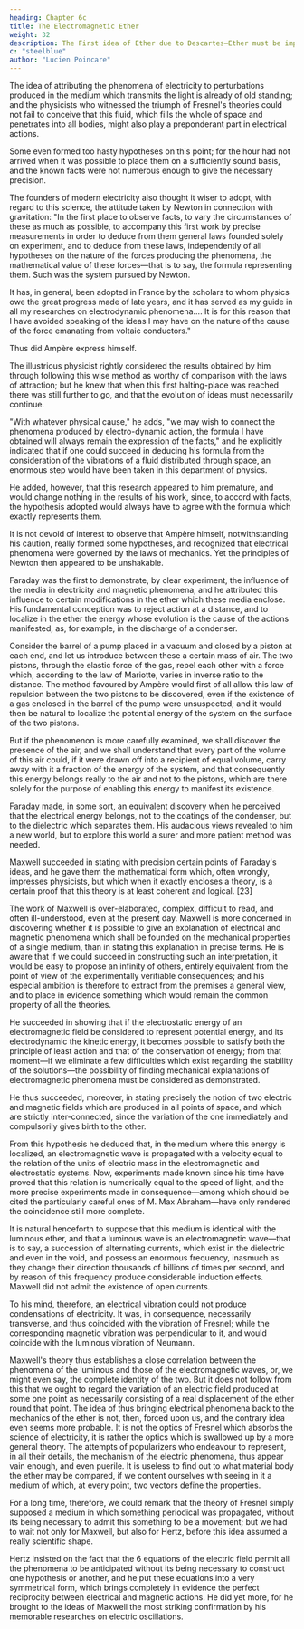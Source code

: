 ```yaml
---
heading: Chapter 6c
title: The Electromagnetic Ether
weight: 32
description: The First idea of Ether due to Descartes—Ether must be imponderable—Fresnel shows light vibrations to be transverse—Transverse vibrations cannot exist in fluid—Ether must be discontinuous
c: "steelblue"
author: "Lucien Poincare"
---
```




<!-- § 3. THE ELECTROMAGNETIC ETHER -->

The idea of attributing the phenomena of electricity to perturbations produced in the medium which transmits the light is already of old standing; and the physicists who witnessed the triumph of Fresnel's theories could not fail to conceive that this fluid, which fills the whole of space and penetrates into all bodies, might also play a preponderant part in electrical actions.

Some even formed too hasty hypotheses on this point; for the hour had not arrived when it was possible to place them on a sufficiently sound basis, and the known facts were not numerous enough to give the necessary precision.

The founders of modern electricity also thought it wiser to adopt, with regard to this science, the attitude taken by Newton in connection with gravitation: "In the first place to observe facts, to vary the circumstances of these as much as possible, to accompany this first work by precise measurements in order to deduce from them general laws founded solely on experiment, and to deduce from these laws, independently of all hypotheses on the nature of the forces producing the phenomena, the mathematical value of these forces—that is to say, the formula representing them. Such was the system pursued by Newton. 

It has, in general, been adopted in France by the scholars to whom physics owe the great progress made of late years, and it has served as my guide in all my researches on electrodynamic phenomena.... It is for this reason that I have avoided speaking of the ideas I may have on the nature of the cause of the force emanating from voltaic conductors."

Thus did Ampère express himself. 

The illustrious physicist rightly considered the results obtained by him through following this wise method as worthy of comparison with the laws of attraction; but he knew that when this first halting-place was reached there was still further to go, and that the evolution of ideas must necessarily continue.

"With whatever physical cause," he adds, "we may wish to connect the phenomena produced by electro-dynamic action, the formula I have obtained will always remain the expression of the facts," and he explicitly indicated that if one could succeed in deducing his formula from the consideration of the vibrations of a fluid distributed through space, an enormous step would have been taken in this department of physics. 

He added, however, that this research appeared to him premature, and would change nothing in the results of his work, since, to accord with facts, the hypothesis adopted would always have to agree with the formula which exactly represents them.

It is not devoid of interest to observe that Ampère himself, notwithstanding his caution, really formed some hypotheses, and recognized that electrical phenomena were governed by the laws of mechanics. Yet the principles of Newton then appeared to be unshakable.

Faraday was the first to demonstrate, by clear experiment, the influence of the media in electricity and magnetic phenomena, and he attributed this influence to certain modifications in the ether which these media enclose. His fundamental conception was to reject action at a distance, and to localize in the ether the energy whose evolution is the cause of the actions manifested, as, for example, in the discharge of a condenser.

Consider the barrel of a pump placed in a vacuum and closed by a piston at each end, and let us introduce between these a certain mass of air. The two pistons, through the elastic force of the gas, repel each other with a force which, according to the law of Mariotte, varies in inverse ratio to the distance. The method favoured by Ampère would first of all allow this law of repulsion between the two pistons to be discovered, even if the existence of a gas enclosed in the barrel of the pump were unsuspected; and it would then be natural to localize the potential energy of the system on the surface of the two pistons.

But if the phenomenon is more carefully examined, we shall discover the presence of the air, and we shall understand that every part of the volume of this air could, if it were drawn off into a recipient of equal volume, carry away with it a fraction of the energy of the system, and that consequently this energy belongs really to the air and not to the pistons, which are there solely for the purpose of enabling this energy to manifest its existence.

Faraday made, in some sort, an equivalent discovery when he perceived that the electrical energy belongs, not to the coatings of the condenser, but to the dielectric which separates them. His audacious views revealed to him a new world, but to explore this world a surer and more patient method was needed.

Maxwell succeeded in stating with precision certain points of Faraday's ideas, and he gave them the mathematical form which, often wrongly, impresses physicists, but which when it exactly encloses a theory, is a certain proof that this theory is at least coherent and logical. [23]

The work of Maxwell is over-elaborated, complex, difficult to read, and often ill-understood, even at the present day. Maxwell is more concerned in discovering whether it is possible to give an explanation of electrical and magnetic phenomena which shall be founded on the mechanical properties of a single medium, than in stating this explanation in precise terms. He is aware that if we could succeed in constructing such an interpretation, it would be easy to propose an infinity of others, entirely equivalent from the point of view of the experimentally verifiable consequences; and his especial ambition is therefore to extract from the premises a general view, and to place in evidence something which would remain the common property of all the theories.

He succeeded in showing that if the electrostatic energy of an electromagnetic field be considered to represent potential energy, and its electrodynamic the kinetic energy, it becomes possible to satisfy both the principle of least action and that of the conservation of energy; from that moment—if we eliminate a few difficulties which exist regarding the stability of the solutions—the possibility of finding mechanical explanations of electromagnetic phenomena must be considered as demonstrated. 

He thus succeeded, moreover, in stating precisely the notion of two electric and magnetic fields which are produced in all points of space, and which are strictly inter-connected, since the variation of the one immediately and compulsorily gives birth to the other.

From this hypothesis he deduced that, in the medium where this energy is localized, an electromagnetic wave is propagated with a velocity equal to the relation of the units of electric mass in the electromagnetic and electrostatic systems. Now, experiments made known since his time have proved that this relation is numerically equal to the speed of light, and the more precise experiments made in consequence—among which should be cited the particularly careful ones of M. Max Abraham—have only rendered the coincidence still more complete.

It is natural henceforth to suppose that this medium is identical with the luminous ether, and that a luminous wave is an electromagnetic wave—that is to say, a succession of alternating currents, which exist in the dielectric and even in the void, and possess an enormous frequency, inasmuch as they change their direction thousands of billions of times per second, and by reason of this frequency produce considerable induction effects. Maxwell did not admit the existence of open currents. 

To his mind, therefore, an electrical vibration could not produce condensations of electricity. It was, in consequence, necessarily transverse, and thus coincided with the vibration of Fresnel; while the corresponding magnetic vibration was perpendicular to it, and would coincide with the luminous vibration of Neumann.

Maxwell's theory thus establishes a close correlation between the phenomena of the luminous and those of the electromagnetic waves, or, we might even say, the complete identity of the two. But it does not follow from this that we ought to regard the variation of an electric field produced at some one point as necessarily consisting of a real displacement of the ether round that point. The idea of thus bringing electrical phenomena back to the mechanics of the ether is not, then, forced upon us, and the contrary idea even seems more probable. It is not the optics of Fresnel which absorbs the science of electricity, it is rather the optics which is swallowed up by a more general theory. The attempts of popularizers who endeavour to represent, in all their details, the mechanism of the electric phenomena, thus appear vain enough, and even puerile. It is useless to find out to what material body the ether may be compared, if we content ourselves with seeing in it a medium of which, at every point, two vectors define the properties.

For a long time, therefore, we could remark that the theory of Fresnel simply supposed a medium in which something periodical was propagated, without its being necessary to admit this something to be a movement; but we had to wait not only for Maxwell, but also for Hertz, before this idea assumed a really scientific shape. 

Hertz insisted on the fact that the 6 equations of the electric field permit all the phenomena to be anticipated without its being necessary to construct one hypothesis or another, and he put these equations into a very symmetrical form, which brings completely in evidence the perfect reciprocity between electrical and magnetic actions. He did yet more, for he brought to the ideas of Maxwell the most striking confirmation by his memorable researches on electric oscillations.



